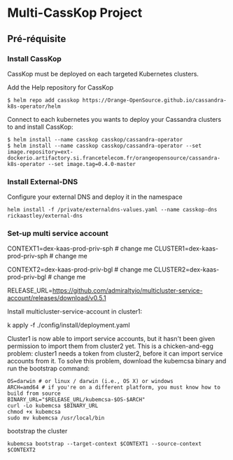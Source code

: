 
# Multi-CassKop Project


## Pré-réquisite

### Install CassKop

CassKop must be deployed on each targeted Kubernetes clusters.

Add the Help repository for CassKop

```console
$ helm repo add casskop https://Orange-OpenSource.github.io/cassandra-k8s-operator/helm
```

Connect to each kubernetes you wants to deploy your Cassandra clusters to and install CassKop:

```console
$ helm install --name casskop casskop/cassandra-operator
$ helm install --name casskop casskop/cassandra-operator --set image.repository=ext-dockerio.artifactory.si.francetelecom.fr/orangeopensource/cassandra-k8s-operator --set image.tag=0.4.0-master
```

### Install External-DNS

Configure your external DNS and deploy it in the namespace 

```console
helm install -f /private/externaldns-values.yaml --name casskop-dns rickaastley/external-dns 
```


### Set-up multi service account

CONTEXT1=dex-kaas-prod-priv-sph # change me
CLUSTER1=dex-kaas-prod-priv-sph # change me

CONTEXT2=dex-kaas-prod-priv-bgl # change me
CLUSTER2=dex-kaas-prod-priv-bgl # change me

RELEASE_URL=https://github.com/admiraltyio/multicluster-service-account/releases/download/v0.5.1

Install multicluster-service-account in cluster1:

k apply -f ./config/install/deployment.yaml

Cluster1 is now able to import service accounts, but it hasn't been given permission to import them from cluster2 yet.
This is a chicken-and-egg problem: cluster1 needs a token from cluster2, before it can import service accounts from it.
To solve this problem, download the kubemcsa binary and run the bootstrap command:

```
OS=darwin # or linux / darwin (i.e., OS X) or windows
ARCH=amd64 # if you're on a different platform, you must know how to build from source
BINARY_URL="$RELEASE_URL/kubemcsa-$OS-$ARCH"
curl -Lo kubemcsa $BINARY_URL
chmod +x kubemcsa
sudo mv kubemcsa /usr/local/bin
```

bootstrap the cluster
```
kubemcsa bootstrap --target-context $CONTEXT1 --source-context $CONTEXT2
```
